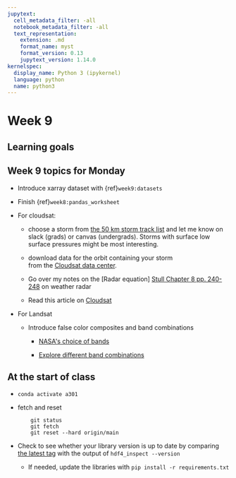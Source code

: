 ```yaml
---
jupytext:
  cell_metadata_filter: -all
  notebook_metadata_filter: -all
  text_representation:
    extension: .md
    format_name: myst
    format_version: 0.13
    jupytext_version: 1.14.0
kernelspec:
  display_name: Python 3 (ipykernel)
  language: python
  name: python3
---
```


# Week 9

## Learning goals

## Week 9 topics for Monday

- Introduce xarray dataset with {ref}`week9:datasets`

- Finish {ref}`week8:pandas_worksheet`

- For cloudsat: 

  - choose a storm from [the 50 km storm track list](https://adelaide.cira.colostate.edu/tc/tcs-50km.txt) and let me know on slack (grads) or canvas (undergrads).  Storms with surface low surface pressures might be most interesting.

  - download data for the orbit containing your storm  
    from the [Cloudsat data center](https://cloudsat.atmos.colostate.edu/data).

  - Go over my notes on the [Radar equation] [Stull Chapter 8 pp. 240-248](https://www.eoas.ubc.ca/books/Practical_Meteorology/) on weather radar

  - Read this article on [Cloudsat](https://journals.ametsoc.org/view/journals/bams/96/4/bams-d-13-00282.1.xml)

- For Landsat

  - Introduce false color composites and band combinations
  
    - [NASA's choice of bands](https://earthobservatory.nasa.gov/features/FalseColor/page6.php)
    
    - [Explore different band combinations](https://gsp.humboldt.edu/olm/Courses/GSP_216/lessons/composites.html)

## At the start of class

* `conda activate a301`

* fetch and reset

          git status
          git fetch
          git reset --hard origin/main
          

* Check to see whether your library version is up to date by comparing [the latest tag](https://github.com/phaustin/a301_students_eoas/tags) with the output of `hdf4_inspect --version`

  * If needed, update the libraries with `pip install -r requirements.txt`


